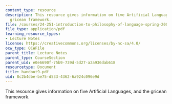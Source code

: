```yaml
---
content_type: resource
description: This resource gives information on five Artificial Languages, and the
  gricean framework.
file: /courses/24-251-introduction-to-philosophy-of-language-spring-2005/8c2b4dbebe75d53343626a924c096e9d_handout9.pdf
file_type: application/pdf
learning_resource_types:
- Lecture Notes
license: https://creativecommons.org/licenses/by-nc-sa/4.0/
ocw_type: OCWFile
parent_title: Lecture Notes
parent_type: CourseSection
parent_uid: e0e6690f-75b9-739d-5d27-a2a936dab618
resourcetype: Document
title: handout9.pdf
uid: 8c2b4dbe-be75-d533-4362-6a924c096e9d
---
```

This resource gives information on five Artificial Languages, and the gricean framework.